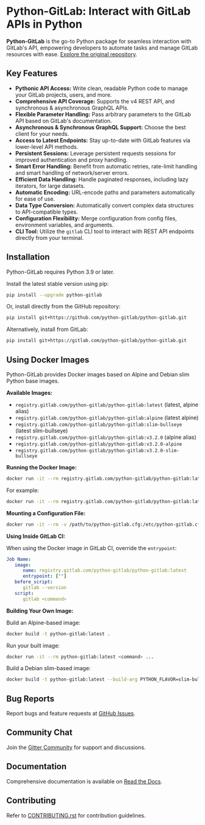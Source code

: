 # Python-GitLab: Interact with GitLab APIs in Python

**Python-GitLab** is the go-to Python package for seamless interaction with GitLab's API, empowering developers to automate tasks and manage GitLab resources with ease.  [Explore the original repository](https://github.com/python-gitlab/python-gitlab).

## Key Features

*   **Pythonic API Access:**  Write clean, readable Python code to manage your GitLab projects, users, and more.
*   **Comprehensive API Coverage:** Supports the v4 REST API, and synchronous & asynchronous GraphQL APIs.
*   **Flexible Parameter Handling:** Pass arbitrary parameters to the GitLab API based on GitLab's documentation.
*   **Asynchronous & Synchronous GraphQL Support:** Choose the best client for your needs.
*   **Access to Latest Endpoints:** Stay up-to-date with GitLab features via lower-level API methods.
*   **Persistent Sessions:** Leverage persistent requests sessions for improved authentication and proxy handling.
*   **Smart Error Handling:** Benefit from automatic retries, rate-limit handling and smart handling of network/server errors.
*   **Efficient Data Handling:** Handle paginated responses, including lazy iterators, for large datasets.
*   **Automatic Encoding:** URL-encode paths and parameters automatically for ease of use.
*   **Data Type Conversion:** Automatically convert complex data structures to API-compatible types.
*   **Configuration Flexibility:** Merge configuration from config files, environment variables, and arguments.
*   **CLI Tool:** Utilize the `gitlab` CLI tool to interact with REST API endpoints directly from your terminal.

## Installation

Python-GitLab requires Python 3.9 or later.

Install the latest stable version using pip:

```bash
pip install --upgrade python-gitlab
```

Or, install directly from the GitHub repository:

```bash
pip install git+https://github.com/python-gitlab/python-gitlab.git
```

Alternatively, install from GitLab:

```bash
pip install git+https://gitlab.com/python-gitlab/python-gitlab.git
```

## Using Docker Images

Python-GitLab provides Docker images based on Alpine and Debian slim Python base images.

**Available Images:**

*   `registry.gitlab.com/python-gitlab/python-gitlab:latest` (latest, alpine alias)
*   `registry.gitlab.com/python-gitlab/python-gitlab:alpine` (latest alpine)
*   `registry.gitlab.com/python-gitlab/python-gitlab:slim-bullseye` (latest slim-bullseye)
*   `registry.gitlab.com/python-gitlab/python-gitlab:v3.2.0` (alpine alias)
*   `registry.gitlab.com/python-gitlab/python-gitlab:v3.2.0-alpine`
*   `registry.gitlab.com/python-gitlab/python-gitlab:v3.2.0-slim-bullseye`

**Running the Docker Image:**

```bash
docker run -it --rm registry.gitlab.com/python-gitlab/python-gitlab:latest <command> ...
```

For example:

```bash
docker run -it --rm registry.gitlab.com/python-gitlab/python-gitlab:latest project get --id gitlab-org/gitlab
```

**Mounting a Configuration File:**

```bash
docker run -it --rm -v /path/to/python-gitlab.cfg:/etc/python-gitlab.cfg registry.gitlab.com/python-gitlab/python-gitlab:latest <command> ...
```

**Using Inside GitLab CI:**

When using the Docker image in GitLab CI, override the `entrypoint`:

```yaml
Job Name:
   image:
      name: registry.gitlab.com/python-gitlab/python-gitlab:latest
      entrypoint: [""]
   before_script:
      gitlab --version
   script:
      gitlab <command>
```

**Building Your Own Image:**

Build an Alpine-based image:

```bash
docker build -t python-gitlab:latest .
```

Run your built image:

```bash
docker run -it --rm python-gitlab:latest <command> ...
```

Build a Debian slim-based image:

```bash
docker build -t python-gitlab:latest --build-arg PYTHON_FLAVOR=slim-bullseye .
```

## Bug Reports

Report bugs and feature requests at [GitHub Issues](https://github.com/python-gitlab/python-gitlab/issues).

## Community Chat

Join the [Gitter Community](https://gitter.im/python-gitlab/Lobby) for support and discussions.

## Documentation

Comprehensive documentation is available on [Read the Docs](http://python-gitlab.readthedocs.org/en/stable/).

## Contributing

Refer to [CONTRIBUTING.rst](https://github.com/python-gitlab/python-gitlab/blob/main/CONTRIBUTING.rst) for contribution guidelines.